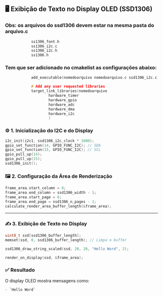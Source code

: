 
## 🖥️ Exibição de Texto no Display OLED (SSD1306)

### Obs: os arquivos do ssd1306 devem estar na mesma pasta do arquivo.c
```c
            ss1306_font.h
            ss1306_i2c.c
            ss1306_i2c.h
            ss1306.h
```
### Tem que ser adicionado no cmakelist as configurações abaixo:
```c
            add_executable(nomedoarquivo nomedoarquivo.c ssd1306_i2c.c) //aqui o cmakelist linka com o arquivo ssd1306.c que faz parte da biblioteca do OLED

            # Add any user requested libraries
            target_link_libraries(nomedoarquivo 
                    hardware_timer
                    hardware_gpio
                    hardware_adc  
                    hardware_dma
                    hardware_i2c
                    )
```
### ⚙️ 1. Inicialização do I2C e do Display

```c
i2c_init(i2c1, ssd1306_i2c_clock * 1000);
gpio_set_function(14, GPIO_FUNC_I2C); // SDA
gpio_set_function(15, GPIO_FUNC_I2C); // SCL
gpio_pull_up(14);
gpio_pull_up(15);
ssd1306_init();
```

### 🖼️ 2. Configuração da Área de Renderização

```c
frame_area.start_column = 0;
frame_area.end_column = ssd1306_width - 1;
frame_area.start_page = 0;
frame_area.end_page = ssd1306_n_pages - 1;
calculate_render_area_buffer_length(&frame_area);
```

---

### ✍️ 3. Exibição de Texto no Display

```c
uint8_t ssd[ssd1306_buffer_length];
memset(ssd, 0, ssd1306_buffer_length); // Limpa o buffer

ssd1306_draw_string_scaled(ssd, 20, 20, "Hello Word", 2);

render_on_display(ssd, &frame_area);
```

### ✅ Resultado

O display OLED mostra mensagens como:
```c
- `Hello Word`
```

